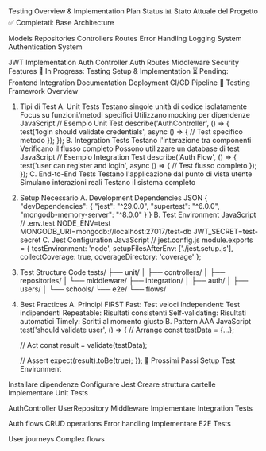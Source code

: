 Testing Overview & Implementation Plan Status
📊 Stato Attuale del Progetto
✅ Completati:
Base Architecture

Models
Repositories
Controllers
Routes
Error Handling
Logging System
Authentication System

JWT Implementation
Auth Controller
Auth Routes
Middleware
Security Features
🚧 In Progress:
Testing Setup & Implementation
⏳ Pending:
Frontend Integration
Documentation
Deployment
CI/CD Pipeline
🧪 Testing Framework Overview
1. Tipi di Test
A. Unit Tests
Testano singole unità di codice isolatamente
Focus su funzioni/metodi specifici
Utilizzano mocking per dipendenze
JavaScript
// Esempio Unit Test
describe('AuthController', () => {
    test('login should validate credentials', async () => {
        // Test specifico metodo
    });
});
B. Integration Tests
Testano l'interazione tra componenti
Verificano il flusso completo
Possono utilizzare un database di test
JavaScript
// Esempio Integration Test
describe('Auth Flow', () => {
    test('user can register and login', async () => {
        // Test flusso completo
    });
});
C. End-to-End Tests
Testano l'applicazione dal punto di vista utente
Simulano interazioni reali
Testano il sistema completo
2. Setup Necessario
A. Development Dependencies
JSON
{
  "devDependencies": {
    "jest": "^29.0.0",
    "supertest": "^6.0.0",
    "mongodb-memory-server": "^8.0.0"
  }
}
B. Test Environment
JavaScript
// .env.test
NODE_ENV=test
MONGODB_URI=mongodb://localhost:27017/test-db
JWT_SECRET=test-secret
C. Jest Configuration
JavaScript
// jest.config.js
module.exports = {
    testEnvironment: 'node',
    setupFilesAfterEnv: ['./jest.setup.js'],
    collectCoverage: true,
    coverageDirectory: 'coverage'
};
3. Test Structure
Code
tests/
├── unit/
│   ├── controllers/
│   ├── repositories/
│   └── middleware/
├── integration/
│   ├── auth/
│   ├── users/
│   └── schools/
└── e2e/
    └── flows/
4. Best Practices
A. Principi FIRST
Fast: Test veloci
Independent: Test indipendenti
Repeatable: Risultati consistenti
Self-validating: Risultati automatici
Timely: Scritti al momento giusto
B. Pattern AAA
JavaScript
test('should validate user', () => {
    // Arrange
    const testData = {...};
    
    // Act
    const result = validate(testData);
    
    // Assert
    expect(result).toBe(true);
});
🚀 Prossimi Passi
Setup Test Environment

Installare dipendenze
Configurare Jest
Creare struttura cartelle
Implementare Unit Tests

AuthController
UserRepository
Middleware
Implementare Integration Tests

Auth flows
CRUD operations
Error handling
Implementare E2E Tests

User journeys
Complex flows